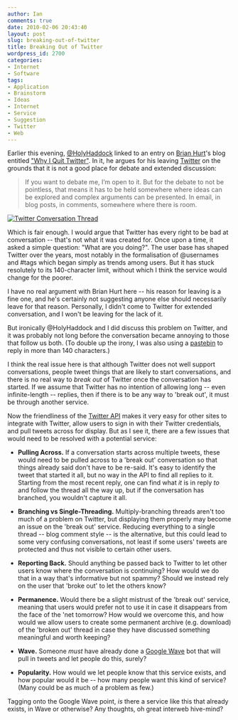 ```yaml
---
author: Ian
comments: true
date: 2010-02-06 20:43:40
layout: post
slug: breaking-out-of-twitter
title: Breaking Out of Twitter
wordpress_id: 2700
categories:
- Internet
- Software
tags:
- Application
- Brainstorm
- Ideas
- Internet
- Service
- Suggestion
- Twitter
- Web
---
```


Earlier this evening, [@HolyHaddock](http://www.twitter.com/HolyHaddock) linked to an entry on [Brian Hurt](http://enfranchisedmind.com/blog/posts/author/bhurt-aw/)'s blog entitled ["Why I Quit Twitter"](http://enfranchisedmind.com/blog/posts/why-i-quit-twitter/).  In it, he argues for his leaving [Twitter](http://twitter.com/) on the grounds that it is not a good place for debate and extended discussion:

> If you want to debate me, I’m open to it.  But for the debate to not be pointless, that means it has to be held somewhere where ideas can be explored and complex arguments can be presented.  In email, in blog posts, in comments, somewhere where there is room.
> 
> 

[![Twitter Conversation Thread](//files.ianrenton.com/sites/blog/2010/02/twitterconvo-158x300.png)](//files.ianrenton.com/sites/blog/2010/02/twitterconvo.png)

Which is fair enough.  I would argue that Twitter has every right to be bad at conversation -- that's not what it was created for.  Once upon a time, it asked a simple question: "What are you doing?".  The user base has shaped Twitter over the years, most notably in the formalisation of @usernames and #tags which began simply as trends among users.  But it has stuck resolutely to its 140-character limit, without which I think the service would change for the poorer.

I have no real argument with Brian Hurt here -- his reason for leaving is a fine one, and he's certainly not suggesting anyone else should necessarily leave for that reason.  Personally, I didn't come to Twitter for extended conversation, and I won't be leaving for the lack of it.

But ironically @HolyHaddock and I did discuss this problem on Twitter, and it was probably not long before the conversation became annoying to those that follow us both.  (To double up the irony, I was also using a [pastebin](http://www.onlydreaming.net/software/twixt) to reply in more than 140 characters.)

I think the real issue here is that although Twitter does not well support conversations, people tweet things that are likely to start conversations, and there is no real way to _break out_ of Twitter once the conversation has started.  If we assume that Twitter has no intention of allowing long -- even infinite-length -- replies, then if there is to be any way to 'break out', it must be through another service.

Now the friendliness of the [Twitter API](http://apiwiki.twitter.com/) makes it very easy for other sites to integrate with Twitter, allow users to sign in with their Twitter credentials, and pull tweets across for display.  But as I see it, there are a few issues that would need to be resolved with a potential service:

  * **Pulling Across.**  If a conversation starts across multiple tweets, these would need to be pulled across to a 'break out' conversation so that things already said don't have to be re-said.  It's easy to identify the tweet that started it all, but no way in the API to find all replies to it.  Starting from the most recent reply, one can find what _it_ is in reply _to_ and follow the thread all the way up, but if the conversation has branched, you wouldn't capture it all.

  * **Branching vs Single-Threading.**  Multiply-branching threads aren't too much of a problem on Twitter, but displaying them properly may become an issue on the 'break out' service.  Reducing everything to a single thread -- blog comment style -- is the alternative, but this could lead to some very confusing conversations, not least if some users' tweets are protected and thus not visible to certain other users.

  * **Reporting Back.**  Should anything be passed back to Twitter to let other users know where the conversation is continuing?  How would we do that in a way that's informative but not spammy?  Should we instead rely on the user that 'broke out' to let the others know?

  * **Permanence.**  Would there be a slight mistrust of the 'break out' service, meaning that users would prefer not to use it in case it disappears from the face of the 'net tomorrow?  How would we overcome this, and how would we allow users to create some permanent archive (e.g. download) of the 'broken out' thread in case they have discussed something meaningful and worth keeping?

  * **Wave.**  Someone _must_ have already done a [Google Wave](http://wave.google.com) bot that will pull in tweets and let people do this, surely?

  * **Popularity.**  How would we let people know that this service exists, and how popular would it be -- how many people want this kind of service?  (Many could be as much of a problem as few.)

Tagging onto the Google Wave point, _is_ there a service like this that already exists, in Wave or otherwise?  Any thoughts, oh great interweb hive-mind?


